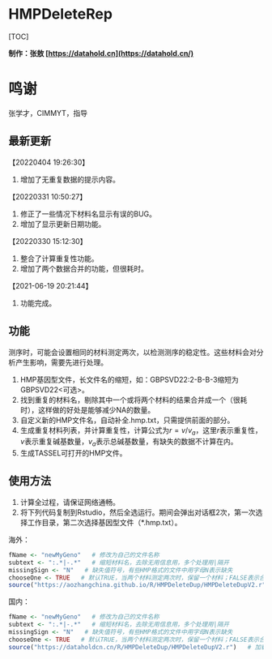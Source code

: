 # HMPDeleteRep

[TOC]

**制作：张敖 [https://datahold.cn](https://datahold.cn/)** 

# 鸣谢

张学才，CIMMYT，指导

## 最新更新

【20220404 19:26:30】

1. 增加了无重复数据的提示内容。

【20220331 10:50:27】

1. 修正了一些情况下材料名显示有误的BUG。
2. 增加了显示更新日期功能。

【20220330 15:12:30】

1. 整合了计算重复性功能。
2. 增加了两个数据合并的功能，但很耗时。

【2021-06-19 20:21:44】

1. 功能完成。

## 功能

测序时，可能会设置相同的材料测定两次，以检测测序的稳定性。这些材料会对分析产生影响，需要先进行处理。

1. HMP基因型文件，长文件名的缩短，如：GBPSVD22:2-B-B-3缩短为GBPSVD22<可选>。
2. 找到重复的材料名，剔除其中一个或将两个材料的结果合并成一个（很耗时），这样做的好处是能够减少NA的数量。
3. 自定义新的HMP文件名，自动补全.hmp.txt，只需提供前面的部分。
4. 生成重复材料列表，并计算重复性，计算公式为$r=v/v_{a}$，这里$r$表示重复性，$v$表示重复碱基数量，$v_a$表示总碱基数量，有缺失的数据不计算在内。
5. 生成TASSEL可打开的HMP文件。

## 使用方法

1. 计算全过程，请保证网络通畅。
2. 将下列代码复制到Rstudio，然后全选运行。期间会弹出对话框2次，第一次选择工作目录，第二次选择基因型文件（*.hmp.txt）。

海外：

```R
fName <- "newMyGeno"   # 修改为自己的文件名称
subtext <- ":.*|-.*"   # 缩短材料名，去除无用信息用，多个处理用|隔开
missingSign <- "N"   # 缺失值符号，有些HMP格式的文件中用字母N表示缺失
chooseOne <- TRUE   # 默认TRUE，当两个材料测定两次时，保留一个材料；FALSE表示合并两次测定，但会消耗很长的时间。
source("https://aozhangchina.github.io/R/HMPDeleteDup/HMPDeleteDupV2.r")   # 加载程序文件，需要联网
```

国内：

```R
fName <- "newMyGeno"   # 修改为自己的文件名称
subtext <- ":.*|-.*"   # 缩短材料名，去除无用信息用，多个处理用|隔开
missingSign <- "N"   # 缺失值符号，有些HMP格式的文件中用字母N表示缺失
chooseOne <- TRUE   # 默认TRUE，当两个材料测定两次时，保留一个材料；FALSE表示合并两次测定，但会消耗很长的时间。
source("https://dataholdcn.cn/R/HMPDeleteDup/HMPDeleteDupV2.r")   # 加载程序文件，需要联网
```

